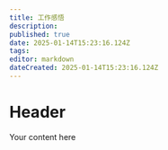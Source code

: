 ```yaml
---
title: 工作感悟
description: 
published: true
date: 2025-01-14T15:23:16.124Z
tags: 
editor: markdown
dateCreated: 2025-01-14T15:23:16.124Z
---
```


# Header
Your content here